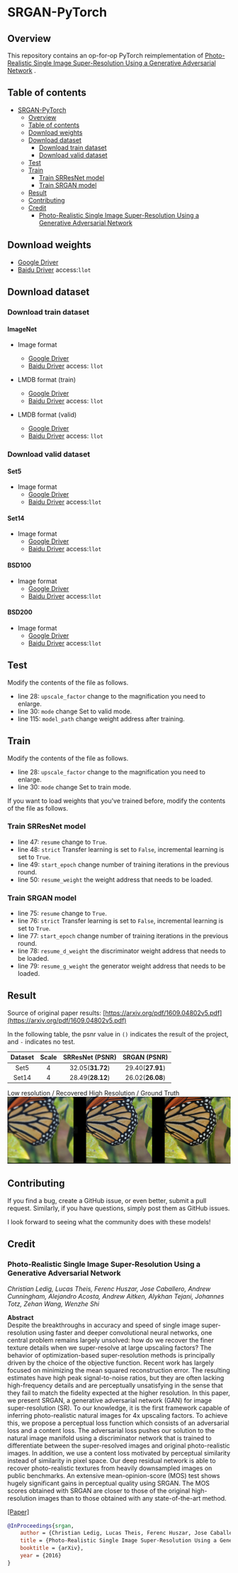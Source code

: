 # SRGAN-PyTorch

## Overview

This repository contains an op-for-op PyTorch reimplementation
of [Photo-Realistic Single Image Super-Resolution Using a Generative Adversarial Network](https://arxiv.org/abs/1609.04802v5)
.

## Table of contents

- [SRGAN-PyTorch](#srgan-pytorch)
    - [Overview](#overview)
    - [Table of contents](#table-of-contents)
    - [Download weights](#download-weights)
    - [Download dataset](#download-dataset)
        - [Download train dataset](#download-train-dataset)
        - [Download valid dataset](#download-valid-dataset)
    - [Test](#test)
    - [Train](#train)
        - [Train SRResNet model](#train-srresnet-model)
        - [Train SRGAN model](#train-srgan-model)
    - [Result](#result)
    - [Contributing](#contributing)
    - [Credit](#credit)
        - [Photo-Realistic Single Image Super-Resolution Using a Generative Adversarial Network](#photo-realistic-single-image-super-resolution-using-a-generative-adversarial-network)

## Download weights

- [Google Driver](https://drive.google.com/drive/folders/17jla_EWn52dC7w8J0VlNreY0ipLjk0tE?usp=sharing)
- [Baidu Driver](https://pan.baidu.com/s/1iyGBVXCwiBNyTINUAyjBqg) access:`llot`

## Download dataset

### Download train dataset

#### ImageNet

- Image format
    - [Google Driver](https://drive.google.com/drive/folders/1yqbT5gLUuOpemk0IvWNC08080GY7qwNI?usp=sharing)
    - [Baidu Driver](https://pan.baidu.com/s/18OBZKb-LnNz_a55rtWq1zg) access: `llot`

- LMDB format (train)
    - [Google Driver](https://drive.google.com/drive/folders/1BPqN08QHk_xFnMJWMS8grfh_vesVs8Jf?usp=sharing)
    - [Baidu Driver](https://pan.baidu.com/s/1eqeORnKcTmGatx2kAG92-A) access: `llot`

- LMDB format (valid)
    - [Google Driver](https://drive.google.com/drive/folders/1bYqqKk6NJ9wUfxTH2t_LbdMTB04OUicc?usp=sharing)
    - [Baidu Driver](https://pan.baidu.com/s/1W34MeEtLY0m-bOrnaveVmw) access: `llot`

### Download valid dataset

#### Set5

- Image format
    - [Google Driver](https://drive.google.com/file/d/1GtQuoEN78q3AIP8vkh-17X90thYp_FfU/view?usp=sharing)
    - [Baidu Driver](https://pan.baidu.com/s/1dlPcpwRPUBOnxlfW5--S5g) access:`llot`

#### Set14

- Image format
    - [Google Driver](https://drive.google.com/file/d/1CzwwAtLSW9sog3acXj8s7Hg3S7kr2HiZ/view?usp=sharing)
    - [Baidu Driver](https://pan.baidu.com/s/1KBS38UAjM7bJ_e6a54eHaA) access:`llot`

#### BSD100

- Image format
    - [Google Driver](https://drive.google.com/file/d/1xkjWJGZgwWjDZZFN6KWlNMvHXmRORvdG/view?usp=sharing)
    - [Baidu Driver](https://pan.baidu.com/s/1EBVulUpsQrDmZfqnm4jOZw) access:`llot`

#### BSD200

- Image format
    - [Google Driver](https://drive.google.com/file/d/1cdMYTPr77RdOgyAvJPMQqaJHWrD5ma5n/view?usp=sharing)
    - [Baidu Driver](https://pan.baidu.com/s/1xahPw4dNNc3XspMMOuw1Bw) access:`llot`

## Test

Modify the contents of the file as follows.

- line 28: `upscale_factor` change to the magnification you need to enlarge.
- line 30: `mode` change Set to valid mode.
- line 115: `model_path` change weight address after training.

## Train

Modify the contents of the file as follows.

- line 28: `upscale_factor` change to the magnification you need to enlarge.
- line 30: `mode` change Set to train mode.

If you want to load weights that you've trained before, modify the contents of the file as follows.

### Train SRResNet model

- line 47: `resume` change to `True`.
- line 48: `strict` Transfer learning is set to `False`, incremental learning is set to `True`.
- line 49: `start_epoch` change number of training iterations in the previous round.
- line 50: `resume_weight` the weight address that needs to be loaded.

### Train SRGAN model

- line 75: `resume` change to `True`.
- line 76: `strict` Transfer learning is set to `False`, incremental learning is set to `True`.
- line 77: `start_epoch` change number of training iterations in the previous round.
- line 78: `resume_d_weight` the discriminator weight address that needs to be loaded.
- line 79: `resume_g_weight` the generator weight address that needs to be loaded.

## Result

Source of original paper results: [https://arxiv.org/pdf/1609.04802v5.pdf](https://arxiv.org/pdf/1609.04802v5.pdf)

In the following table, the psnr value in `()` indicates the result of the project, and `-` indicates no test.

| Dataset | Scale | SRResNet (PSNR)  |   SRGAN (PSNR)   |
|:-------:|:-----:|:----------------:|:----------------:|
|  Set5   |   4   | 32.05(**31.72**) | 29.40(**27.91**) |
|  Set14  |   4   | 28.49(**28.12**) | 26.02(**26.08**) |

Low resolution / Recovered High Resolution / Ground Truth
<span align="center"><img src="assets/result.png"/></span>

## Contributing

If you find a bug, create a GitHub issue, or even better, submit a pull request. Similarly, if you have questions, simply post them as GitHub issues.

I look forward to seeing what the community does with these models!

## Credit

### Photo-Realistic Single Image Super-Resolution Using a Generative Adversarial Network

_Christian Ledig, Lucas Theis, Ferenc Huszar, Jose Caballero, Andrew Cunningham, Alejandro Acosta, Andrew Aitken, Alykhan Tejani, Johannes Totz, Zehan
Wang, Wenzhe Shi_ <br>

**Abstract** <br>
Despite the breakthroughs in accuracy and speed of single image super-resolution using faster and deeper convolutional neural networks, one central
problem remains largely unsolved: how do we recover the finer texture details when we super-resolve at large upscaling factors? The behavior of
optimization-based super-resolution methods is principally driven by the choice of the objective function. Recent work has largely focused on
minimizing the mean squared reconstruction error. The resulting estimates have high peak signal-to-noise ratios, but they are often lacking
high-frequency details and are perceptually unsatisfying in the sense that they fail to match the fidelity expected at the higher resolution. In this
paper, we present SRGAN, a generative adversarial network (GAN) for image super-resolution (SR). To our knowledge, it is the first framework capable
of inferring photo-realistic natural images for 4x upscaling factors. To achieve this, we propose a perceptual loss function which consists of an
adversarial loss and a content loss. The adversarial loss pushes our solution to the natural image manifold using a discriminator network that is
trained to differentiate between the super-resolved images and original photo-realistic images. In addition, we use a content loss motivated by
perceptual similarity instead of similarity in pixel space. Our deep residual network is able to recover photo-realistic textures from heavily
downsampled images on public benchmarks. An extensive mean-opinion-score (MOS) test shows hugely significant gains in perceptual quality using SRGAN.
The MOS scores obtained with SRGAN are closer to those of the original high-resolution images than to those obtained with any state-of-the-art method.

[[Paper]](https://arxiv.org/pdf/1609.04802)

```bibtex
@InProceedings{srgan,
    author = {Christian Ledig, Lucas Theis, Ferenc Huszar, Jose Caballero, Andrew Cunningham, Alejandro Acosta, Andrew Aitken, Alykhan Tejani, Johannes Totz, Zehan Wang, Wenzhe Shi},
    title = {Photo-Realistic Single Image Super-Resolution Using a Generative Adversarial Network},
    booktitle = {arXiv},
    year = {2016}
}
```
